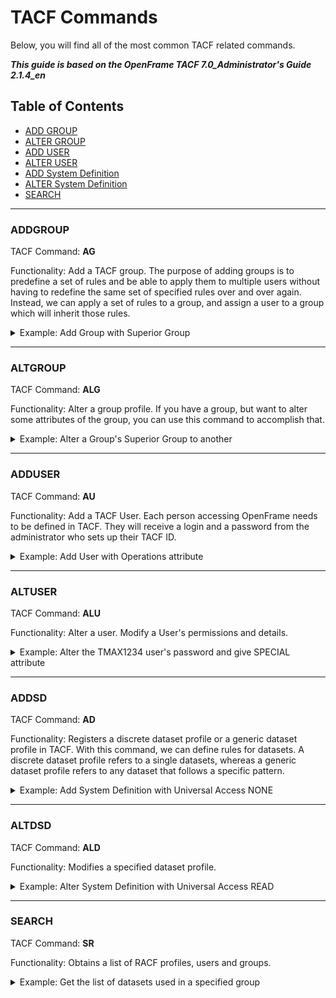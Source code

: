 # TACF Commands

Below, you will find all of the most common TACF related commands.

**_This guide is based on the OpenFrame TACF 7.0_Administrator's Guide 2.1.4_en_**

## Table of Contents

- [ADD GROUP](#addgroup)
- [ALTER GROUP](#altgroup)
- [ADD USER](#adduser)
- [ALTER USER](#altuser)
- [ADD System Definition](#addsd)
- [ALTER System Definition](#altdsd)
- [SEARCH](#search)

***

### ADDGROUP

TACF Command: **AG** 

Functionality: Add a TACF group. The purpose of adding groups is to predefine a set of rules and be able to apply them to multiple users without having to redefine the same set of specified rules over and over again. Instead, we can apply a set of rules to a group, and assign a user to a group which will inherit those rules.

<details>
	<summary>Example: Add Group with Superior Group</summary>

- Group Name    : $GROUP
- Owner         : $OWNER
- Superior Group: SYS1
```
ADDGROUP ('$GROUP') OWNER('$OWNER') SUPGROUP('SYS1')
```
</details>

***

### ALTGROUP

TACF Command: **ALG**

Functionality: Alter a group profile. If you have a group, but want to alter some attributes of the group, you can use this command to accomplish that.

<details>
	<summary>Example: Alter a Group's Superior Group to another</summary>

- Group Name 	: $GROUP
- Owner 		: $OWNER
- Superior Group: NEWGRP1
```
ALTGROUP $GROUP OWNER('$OWNER') SUPGROUP('NEWGRP1')
```

</details>

***

### ADDUSER

TACF Command: **AU**

Functionality: Add a TACF User. Each person accessing OpenFrame needs to be defined in TACF. They will receive a login and a password from the administrator who sets up their TACF ID. 

<details>
	<summary>Example: Add User with Operations attribute</summary>

- Username     : TMAX1234
- Password     : TMAXPASS
- Name         : Tmax Soft
- Owner        : ROOT
- Default Group: SYS1
- Special Attr : Operations
```
ADDUSER ('TMAX1234') PASSWORD('TMAXPASS') NAME('Tmax Soft') OWNER('ROOT') DFLTGRP('SYS1') OPERATIONS 
```
</details>

***

### ALTUSER

TACF Command: **ALU**

Functionality: Alter a user. Modify a User's permissions and details.

<details>
	<summary>Example: Alter the TMAX1234 user's password and give SPECIAL attribute</summary>

- User Name     : TMAX1234
- Data          : <Changed to NODATA>
- Password      : NEWPASS1
- Special Attr  : SPECIAL
```
ALTUSER (TMAX1234) NODATA PASSWORD('NEWPASS1') SPECIAL
```
</details>

***

### ADDSD

TACF Command: **AD**

Functionality: Registers a discrete dataset profile or a generic dataset profile in TACF. With this command, we can define rules for datasets. A discrete dataset profile refers to a single datasets, whereas a generic dataset profile refers to any dataset that follows a specific pattern.

<details>
	<summary>Example: Add System Definition with Universal Access NONE</summary>

- Group Name    : $GROUP
- Owner         : $OWNER
```
ADDSD ('$NAME') AUDIT($AUTHORITY) DATA('$COMMENT') OWNER('$NAME') UACC(NONE) UNIT(D) VOLUME(DEFVOL)
```
</details>

***

### ALTDSD

TACF Command: **ALD**

Functionality: Modifies a specified dataset profile.

<details>
	<summary>Example: Alter System Definition with Universal Access READ</summary>

- Group Name 	: $GROUP
- Owner 		: $OWNER
```
ALD ('$NAME') AUDIT($AUTHORITY) DATA('$COMMENT') OWNER('$NAME') UACC(READ) UNIT(D) VOLUME(DEFVOL)
```

</details>

***

### SEARCH

TACF Command: **SR**

Functionality: Obtains a list of RACF profiles, users and groups.

<details>
	<summary>Example: Get the list of datasets used in a specified group </summary>

- User ID  : $USERID can be user name or group name
```
SR USER($USERID)
```

</details>

